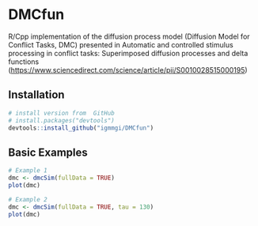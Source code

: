 # DMCfun
R/Cpp implementation of the diffusion process model (Diffusion Model for Conflict Tasks, DMC) presented in Automatic and controlled stimulus processing in conflict tasks: Superimposed diffusion processes and delta functions (https://www.sciencedirect.com/science/article/pii/S0010028515000195)

## Installation

``` r
# install version from  GitHub
# install.packages("devtools")
devtools::install_github("igmmgi/DMCfun")
```

## Basic Examples

``` r
# Example 1 
dmc <- dmcSim(fullData = TRUE)
plot(dmc)

# Example 2 
dmc <- dmcSim(fullData = TRUE, tau = 130)
plot(dmc)
```

